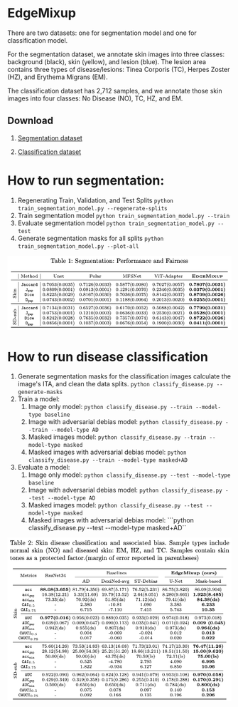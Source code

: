 # EdgeMixup


 
There are two datasets: one for segmentation model and one for classification model. 

For the segmentation dataset, we annotate skin images into three classes: background (black), skin (yellow), and lesion (blue). 
The lesion area contains three types of disease/lesions: Tinea Corporis (TC), Herpes Zoster (HZ), and Erythema Migrans (EM).

<!-- <img width="722" alt="image" src="https://user-images.githubusercontent.com/73618869/158436013-da5dc2ae-be16-4cad-a497-e0b08ff70b1a.png"> -->

The classification dataset has 2,712 samples, and we annotate those skin images into four classes: No Disease (NO), TC, HZ, and EM.

<!-- We use Individual Topology Angle (ITA) for both datastes as a proxy for skin tone labels, and the distribution of skin tones are shown below.

<img width="670" alt="image" src="https://user-images.githubusercontent.com/73618869/158436296-c9dc6e2b-e1f0-4fdd-bdcf-ffc7699c271a.png">

<img width="668" alt="image" src="https://user-images.githubusercontent.com/73618869/158437478-ff5c19fa-c8fe-4dee-bc42-70e6067a0a8c.png"> -->

<h2>Download</h2>

1. [Segmentation dataset](https://anonymfile.com/7P2Xb/03-032023.zip)

2. [Classification dataset](https://anonymfile.com/bVzrd/lyme-data.zip)


# How to run segmentation:
1. Regenerating Train, Validation, and Test Splits
    ```python train_segmentation_model.py --regenerate-splits```
2. Train segmentation model
    ```python train_segmentation_model.py --train```
3. Evaluate segmentation model
    ```python train_segmentation_model.py --test```
4. Generate segmentation masks for all splits
    ```python train_segmentation_model.py --plot-all```

![Segmentation Results](segmentation_results.png)


# How to run disease classification
1. Generate segmentation masks for the classification images calculate the image's ITA, and clean the data splits.
    ```python classify_disease.py --generate-masks```
2. Train a model:
    1. Image only model: ```python classify_disease.py --train --model-type baseline```
    2. Image with adversarial debias model: ```python classify_disease.py --train --model-type AD```
    3. Masked images model: ```python classify_disease.py --train --model-type masked```
    4. Masked images with adversarial debias model: ```python classify_disease.py --train --model-type masked+AD```
3. Evaluate a model:
    1. Image only model: ```python classify_disease.py --test --model-type baseline```
    2. Image with adversarial debias model: ```python classify_disease.py --test --model-type AD```
    3. Masked images model: ```python classify_disease.py --test --model-type masked```
    4. Masked images with adversarial debias model: ```python classify_disease.py --test --model-type masked+AD``

![Cls Results](classification_results.png)
